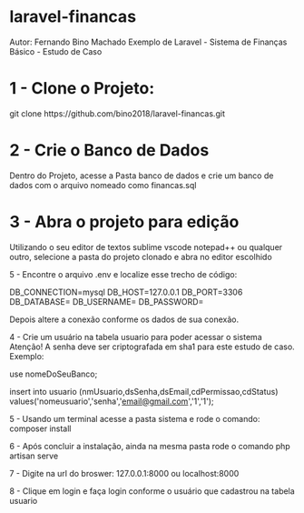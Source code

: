 # laravel-financas
Autor: Fernando Bino Machado
Exemplo de Laravel - Sistema de Finanças Básico - Estudo de Caso


<h1> 1 - Clone o Projeto:  </h1>
  <p> git clone https://github.com/bino2018/laravel-financas.git </p>
  
<h1> 2 - Crie o Banco de Dados </h1>
<p>Dentro do Projeto, acesse a Pasta banco de dados e crie um banco de dados com o arquivo nomeado como financas.sql</p>

<h1>3 - Abra o projeto para edição </h1>
<p>Utilizando o seu editor de textos sublime vscode notepad++ ou qualquer outro, selecione a pasta do projeto clonado e abra no editor escolhido</p>

5 - Encontre o arquivo .env e localize esse trecho de código:

DB_CONNECTION=mysql
DB_HOST=127.0.0.1
DB_PORT=3306
DB_DATABASE=
DB_USERNAME=
DB_PASSWORD=

Depois altere a conexão conforme os dados de sua conexão.

4 - Crie um usuário na tabela usuario para poder acessar o sistema
  Atenção! A senha deve ser criptografada em sha1 para este estudo de caso.
  Exemplo: 
  
  use nomeDoSeuBanco;
  
  insert into usuario (nmUsuario,dsSenha,dsEmail,cdPermissao,cdStatus)
values('nomeusuario','senha','email@gmail.com','1','1');

5 - Usando um terminal acesse a pasta sistema e rode o comando: composer install

6 - Após concluir a instalação, ainda na mesma pasta rode o comando php artisan serve

7 - Digite na url do broswer: 127.0.0.1:8000 ou localhost:8000

8 - Clique em login e faça login conforme o usuário que cadastrou na tabela usuario
